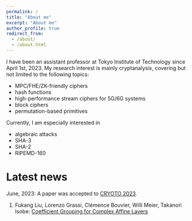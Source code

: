```yaml
---
permalink: /
title: "About me"
excerpt: "About me"
author_profile: true
redirect_from: 
  - /about/
  - /about.html
---
```


I have been an assistant professor at Tokyo Institute of Technology since April 1st, 2023. My research interest is mainly cryptanalysis, covering but not limited to the following topics:

 - MPC/FHE/ZK-friendly ciphers
 - hash functions
 - high-performance stream ciphers for 5G/6G systems
 - block ciphers
 - permutation-based primitives
 
 Currently, I am especially interested in 
 - algebraic attacks
 - SHA-3
 - SHA-2
 - RIPEMD-160
 
# Latest news

June, 2023: A paper was accepted to [CRYOTO 2023](https://crypto.iacr.org/2023/).

1. Fukang Liu, Lorenzo Grassi, Clémence Bouvier, Willi Meier, Takanori Isobe: [Coefficient Grouping for Complex Affine Layers](https://eprint.iacr.org/2023/782.pdf)
